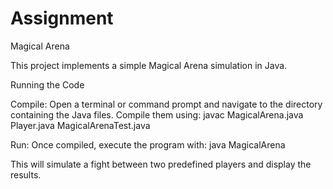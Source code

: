 # Assignment
Magical Arena

This project implements a simple Magical Arena simulation in Java.

Running the Code

Compile: Open a terminal or command prompt and navigate to the directory containing the Java files. Compile them using:
                    javac MagicalArena.java Player.java MagicalArenaTest.java

Run: Once compiled, execute the program with:
                    java MagicalArena

This will simulate a fight between two predefined players and display the results.

